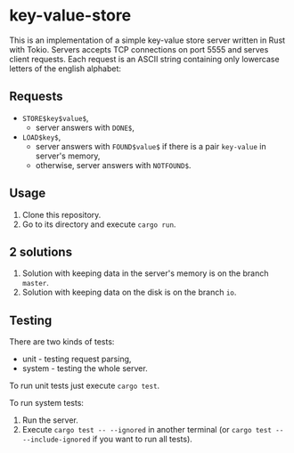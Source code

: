 # key-value-store

This is an implementation of a simple key-value store server written in Rust with Tokio. Servers accepts TCP connections on port 5555 and serves client requests. Each request is an ASCII string containing only lowercase letters of the english alphabet:

## Requests

- `STORE$key$value$`,
  - server answers with `DONE$`,
- `LOAD$key$`,
  - server answers with `FOUND$value$` if there is a pair `key-value` in server's memory,
  - otherwise, server answers with `NOTFOUND$`.

## Usage

1. Clone this repository.
2. Go to its directory and execute `cargo run`.

## 2 solutions

1. Solution with keeping data in the server's memory is on the branch `master`.
2. Solution with keeping data on the disk is on the branch `io`.

## Testing

There are two kinds of tests:
 - unit - testing request parsing,
 - system - testing the whole server.

To run unit tests just execute `cargo test`.

To run system tests:
1. Run the server.
2. Execute `cargo test -- --ignored` in another terminal (or `cargo test -- --include-ignored` if you want to run all tests).
